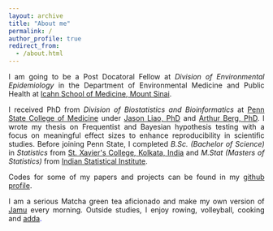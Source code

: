 ```yaml
---
layout: archive
title: "About me"
permalink: /
author_profile: true
redirect_from: 
  - /about.html
---
```


<span style="text-align: justify"> 

I am going to be a Post Docatoral Fellow at _Division of Environmental Epidemiology_ in the Department of Environmental Medicine and Public Health at <span style = "color:blue">[Icahn School of Medicine, Mount Sinai](https://icahn.mssm.edu/about/departments/environmental-public-health)</span>. 

I received PhD from _Division of Biostatistics and Bioinformatics_ at <span style ="color:blue">[Penn State College of Medicine](https://med.psu.edu/)</span> under <span style ="color:blue">[Jason Liao, PhD](https://sites.google.com/site/jiangangliao/)</span> and <span style ="color:blue">[Arthur Berg, PhD](http://www.personal.psu.edu/asb17/Homepage/Welcome.html)</span>. I wrote my thesis on Frequentist and Bayesian hypothesis testing with a focus on meaningful effect sizes to enhance reproducibility in scientific studies. <span style="text-align: justify"> Before joining Penn State, I completed _B.Sc. (Bachelor of Science)_ in _Statistics_ from <span style ="color:blue">[St. Xavier's College, Kolkata, India](http://www.sxccal.edu/)</span> and _M.Stat (Masters of Statistics)_ from <span style ="color:blue">[Indian Statistical Institute](https://www.isical.ac.in/)</span>.</span>

Codes for some of my papers and projects can be found in my <span style ="color:blue">[github profile](https://github.com/vishalmidya)</span>.

<span style="text-align: justify">I am a serious Matcha green tea aficionado and make my own version of <span style ="color:blue">[Jamu](https://en.wikipedia.org/wiki/Jamu)</span> every morning. Outside studies, I enjoy rowing, volleyball, cooking and <span style ="color:blue">[adda](https://en.wikipedia.org/wiki/Adda_(South_Asian)</span>).</span>
